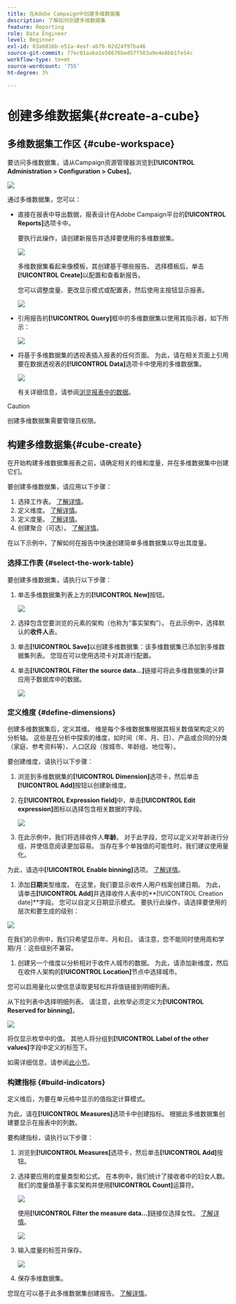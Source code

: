 ```yaml
---
title: 在Adobe Campaign中创建多维数据集
description: 了解如何创建多维数据集
feature: Reporting
role: Data Engineer
level: Beginner
exl-id: 03a6816b-e51a-4eaf-ab76-02d24f97ba46
source-git-commit: 77ec01aaba1e50676bed57f503a9e4e8bb1fe54c
workflow-type: tm+mt
source-wordcount: '755'
ht-degree: 3%

---
```


# 创建多维数据集{#create-a-cube}

## 多维数据集工作区 {#cube-workspace}

要访问多维数据集，请从Campaign资源管理器浏览到&#x200B;**[!UICONTROL Administration > Configuration > Cubes]**。

![](assets/cube-node.png)

通过多维数据集，您可以：

* 直接在报表中导出数据，报表设计在Adobe Campaign平台的&#x200B;**[!UICONTROL Reports]**&#x200B;选项卡中。

  要执行此操作，请创建新报告并选择要使用的多维数据集。

  ![](assets/create-new-cube.png)

  多维数据集看起来像模板，其创建基于哪些报告。 选择模板后，单击&#x200B;**[!UICONTROL Create]**&#x200B;以配置和查看新报告。

  您可以调整度量、更改显示模式或配置表，然后使用主按钮显示报表。

  ![](assets/display-cube-table.png)

* 引用报告的&#x200B;**[!UICONTROL Query]**&#x200B;框中的多维数据集以使用其指示器，如下所示：

  ![](assets/cube-report-query.png)

* 将基于多维数据集的透视表插入报表的任何页面。 为此，请在相关页面上引用要在数据透视表的&#x200B;**[!UICONTROL Data]**&#x200B;选项卡中使用的多维数据集。

  ![](assets/cube-in-a-report.png)

  有关详细信息，请参阅[浏览报表中的数据](cube-tables.md#explore-the-data-in-a-report)。


>[!CAUTION]
>
>创建多维数据集需要管理员权限。
>

## 构建多维数据集{#cube-create}

在开始构建多维数据集报表之前，请确定相关的维和度量，并在多维数据集中创建它们。

要创建多维数据集，请应用以下步骤：

1. 选择工作表。 [了解详情](#select-the-work-table)。
1. 定义维度。 [了解详情](#define-dimensions)。
1. 定义度量。 [了解详情](#build-indicators)。
1. 创建聚合（可选）。 [了解详情](customize-cubes.md#calculate-and-use-aggregates)。

在以下示例中，了解如何在报告中快速创建简单多维数据集以导出其度量。

### 选择工作表 {#select-the-work-table}

要创建多维数据集，请执行以下步骤：

1. 单击多维数据集列表上方的&#x200B;**[!UICONTROL New]**&#x200B;按钮。

   ![](assets/create-a-cube.png)

1. 选择包含您要浏览的元素的架构（也称为“事实架构”）。 在此示例中，选择默认的&#x200B;**收件人**&#x200B;表。
1. 单击&#x200B;**[!UICONTROL Save]**&#x200B;以创建多维数据集：该多维数据集已添加到多维数据集列表。 您现在可以使用选项卡对其进行配置。

1. 单击&#x200B;**[!UICONTROL Filter the source data...]**&#x200B;链接可将此多维数据集的计算应用于数据库中的数据。

   ![](assets/cube-filter-source.png)

### 定义维度 {#define-dimensions}

创建多维数据集后，定义其维。 维是每个多维数据集根据其相关数值架构定义的分析轴。 这些是在分析中探索的维度，如时间（年、月、日）、产品或合同的分类（家庭、参考资料等）、人口区段（按城市、年龄组、地位等）。

要创建维度，请执行以下步骤：

1. 浏览到多维数据集的&#x200B;**[!UICONTROL Dimension]**&#x200B;选项卡，然后单击&#x200B;**[!UICONTROL Add]**&#x200B;按钮以创建新维度。
1. 在&#x200B;**[!UICONTROL Expression field]**&#x200B;中，单击&#x200B;**[!UICONTROL Edit expression]**&#x200B;图标以选择包含相关数据的字段。

   ![](assets/cube-add-dimension.png)

1. 在此示例中，我们将选择收件人&#x200B;**年龄**。 对于此字段，您可以定义对年龄进行分组，并使信息阅读更加容易。 当存在多个单独值的可能性时，我们建议使用量化。

为此，请选中&#x200B;**[!UICONTROL Enable binning]**&#x200B;选项。 [了解详情](customize-cubes.md#data-binning)。

1. 添加&#x200B;**日期**&#x200B;类型维度。 在这里，我们要显示收件人用户档案创建日期。 为此，请单击&#x200B;**[!UICONTROL Add]**&#x200B;并选择收件人表中的&#x200B;**[!UICONTROL Creation date]**字段。
您可以自定义日期显示模式。 要执行此操作，请选择要使用的层次和要生成的级别：

![](assets/cube-date-dimension.png)

在我们的示例中，我们只希望显示年、月和日。 请注意，您不能同时使用周和学期/月：这些级别不兼容。

1. 创建另一个维度以分析相对于收件人城市的数据。 为此，请添加新维度，然后在收件人架构的&#x200B;**[!UICONTROL Location]**&#x200B;节点中选择城市。

您可以启用量化以使信息读取更轻松并将值链接到明细列表。

从下拉列表中选择明细列表。 请注意，此枚举必须定义为&#x200B;**[!UICONTROL Reserved for binning]**。

![](assets/cube-dimension-with-enum.png)

将仅显示枚举中的值。 其他人将分组到&#x200B;**[!UICONTROL Label of the other values]**&#x200B;字段中定义的标签下。

如需详细信息，请参阅[此小节](customize-cubes.md#dynamically-manage-bins)。

### 构建指标 {#build-indicators}

定义维后，为要在单元格中显示的值指定计算模式。

为此，请在&#x200B;**[!UICONTROL Measures]**&#x200B;选项卡中创建指标。 根据此多维数据集创建要显示在报表中的列数。

要构建指标，请执行以下步骤：

1. 浏览到&#x200B;**[!UICONTROL Measures]**&#x200B;选项卡，然后单击&#x200B;**[!UICONTROL Add]**&#x200B;按钮。
1. 选择要应用的度量类型和公式。 在本例中，我们统计了接收者中的妇女人数。 我们的度量值基于事实架构并使用&#x200B;**[!UICONTROL Count]**&#x200B;运算符。

   ![](assets/cube-new-measure.png)

   使用&#x200B;**[!UICONTROL Filter the measure data...]**&#x200B;链接仅选择女性。 [了解详情](customize-cubes.md#define-measures)。

   ![](assets/cube-filter-measure-data.png)

1. 输入度量的标签并保存。

   ![](assets/cube-save-measure.png)

1. 保存多维数据集。


您现在可以基于此多维数据集创建报告。 [了解详情](cube-tables.md)。
